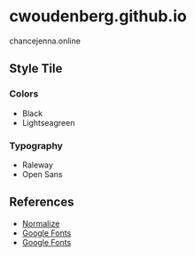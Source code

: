 # cwoudenberg.github.io
chancejenna.online

## Style Tile
### Colors
* Black
* Lightseagreen

### Typography
* Raleway
* Open Sans

## References
* [Normalize](https://necolas.github.io/normalize.css/)
* [Google Fonts](https://fonts.google.com/selection?selection.family=Raleway)
* [Google Fonts](https://fonts.google.com/selection?selection.family=Open+Sans)